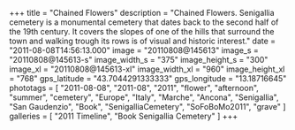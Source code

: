 +++
title = "Chained Flowers"
description = "Chained Flowers. Senigallia cemetery is a monumental cemetery that dates back to the second half of the 19th century. It covers the slopes of one of the hills that surround the town and walking trough its rows is of visual and historic interest."
date = "2011-08-08T14:56:13.000"
image = "20110808@145613"
image_s = "20110808@145613-s"
image_width_s = "375"
image_height_s = "300"
image_xl = "20110808@145613-xl"
image_width_xl = "960"
image_height_xl = "768"
gps_latitude = "43.7044291333333"
gps_longitude = "13.18716645"
phototags = [ "2011-08-08", "2011-08", "2011", "flower", "afternoon", "summer", "cemetery", "Europe", "Italy", "Marche", "Ancona", "Senigallia", "San Gaudenzio", "Book", "SenigalliaCemetery", "SoFoBoMo2011", "grave" ]
galleries = [ "2011 Timeline", "Book Senigallia Cemetery" ]
+++
